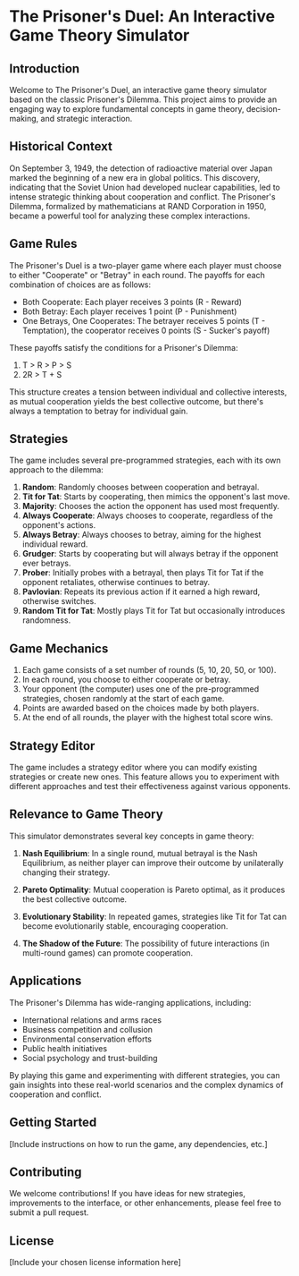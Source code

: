 # The Prisoner's Duel: An Interactive Game Theory Simulator

## Introduction

Welcome to The Prisoner's Duel, an interactive game theory simulator based on the classic Prisoner's Dilemma. This project aims to provide an engaging way to explore fundamental concepts in game theory, decision-making, and strategic interaction.

## Historical Context

On September 3, 1949, the detection of radioactive material over Japan marked the beginning of a new era in global politics. This discovery, indicating that the Soviet Union had developed nuclear capabilities, led to intense strategic thinking about cooperation and conflict. The Prisoner's Dilemma, formalized by mathematicians at RAND Corporation in 1950, became a powerful tool for analyzing these complex interactions.

## Game Rules

The Prisoner's Duel is a two-player game where each player must choose to either "Cooperate" or "Betray" in each round. The payoffs for each combination of choices are as follows:

- Both Cooperate: Each player receives 3 points (R - Reward)
- Both Betray: Each player receives 1 point (P - Punishment)
- One Betrays, One Cooperates: The betrayer receives 5 points (T - Temptation), the cooperator receives 0 points (S - Sucker's payoff)

These payoffs satisfy the conditions for a Prisoner's Dilemma:
1. T > R > P > S
2. 2R > T + S

This structure creates a tension between individual and collective interests, as mutual cooperation yields the best collective outcome, but there's always a temptation to betray for individual gain.

## Strategies

The game includes several pre-programmed strategies, each with its own approach to the dilemma:

1. **Random**: Randomly chooses between cooperation and betrayal.
2. **Tit for Tat**: Starts by cooperating, then mimics the opponent's last move.
3. **Majority**: Chooses the action the opponent has used most frequently.
4. **Always Cooperate**: Always chooses to cooperate, regardless of the opponent's actions.
5. **Always Betray**: Always chooses to betray, aiming for the highest individual reward.
6. **Grudger**: Starts by cooperating but will always betray if the opponent ever betrays.
7. **Prober**: Initially probes with a betrayal, then plays Tit for Tat if the opponent retaliates, otherwise continues to betray.
8. **Pavlovian**: Repeats its previous action if it earned a high reward, otherwise switches.
9. **Random Tit for Tat**: Mostly plays Tit for Tat but occasionally introduces randomness.

## Game Mechanics

1. Each game consists of a set number of rounds (5, 10, 20, 50, or 100).
2. In each round, you choose to either cooperate or betray.
3. Your opponent (the computer) uses one of the pre-programmed strategies, chosen randomly at the start of each game.
4. Points are awarded based on the choices made by both players.
5. At the end of all rounds, the player with the highest total score wins.

## Strategy Editor

The game includes a strategy editor where you can modify existing strategies or create new ones. This feature allows you to experiment with different approaches and test their effectiveness against various opponents.

## Relevance to Game Theory

This simulator demonstrates several key concepts in game theory:

1. **Nash Equilibrium**: In a single round, mutual betrayal is the Nash Equilibrium, as neither player can improve their outcome by unilaterally changing their strategy.

2. **Pareto Optimality**: Mutual cooperation is Pareto optimal, as it produces the best collective outcome.

3. **Evolutionary Stability**: In repeated games, strategies like Tit for Tat can become evolutionarily stable, encouraging cooperation.

4. **The Shadow of the Future**: The possibility of future interactions (in multi-round games) can promote cooperation.

## Applications

The Prisoner's Dilemma has wide-ranging applications, including:

- International relations and arms races
- Business competition and collusion
- Environmental conservation efforts
- Public health initiatives
- Social psychology and trust-building

By playing this game and experimenting with different strategies, you can gain insights into these real-world scenarios and the complex dynamics of cooperation and conflict.

## Getting Started

[Include instructions on how to run the game, any dependencies, etc.]

## Contributing

We welcome contributions! If you have ideas for new strategies, improvements to the interface, or other enhancements, please feel free to submit a pull request.

## License

[Include your chosen license information here]
